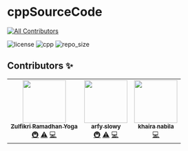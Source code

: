 # cppSourceCode

<!-- ALL-CONTRIBUTORS-BADGE:START - Do not remove or modify this section -->

[![All Contributors](https://img.shields.io/badge/all_contributors-3-orange.svg?style=for-the-badge)](#contributors-)

![license](https://img.shields.io/apm/l/vim-mode?color=red&style=for-the-badge)
![cpp](https://img.shields.io/badge/C%2B%2B-00599C?style=for-the-badge&logo=c%2B%2B&logoColor=white)
![repo_size](https://img.shields.io/github/repo-size/bellshade/cppSourceCode?style=for-the-badge)

## Contributors ✨

<!-- ALL-CONTRIBUTORS-LIST:START - Do not remove or modify this section -->
<!-- prettier-ignore-start -->
<!-- markdownlint-disable -->
<table>
  <tr>
    <td align="center"><a href="http://instagram.com/zulfikriry5"><img src="https://avatars3.githubusercontent.com/u/50226344?v=4?s=100" width="100px;" alt=""/><br /><sub><b>Zulfikri Ramadhan Yoga</b></sub></a><br /><a href="#infra-ctrlbzul5" title="Infrastructure (Hosting, Build-Tools, etc)">🚇</a> <a href="https://github.com/bellshade/cppSourceCode/commits?author=ctrlbzul5" title="Tests">⚠️</a> <a href="https://github.com/bellshade/cppSourceCode/commits?author=ctrlbzul5" title="Code">💻</a></td>
    <td align="center"><a href="https://allofsystem.blogspot.com"><img src="https://avatars3.githubusercontent.com/u/40540262?v=4?s=100" width="100px;" alt=""/><br /><sub><b>arfy slowy</b></sub></a><br /><a href="#infra-slowy07" title="Infrastructure (Hosting, Build-Tools, etc)">🚇</a> <a href="https://github.com/bellshade/cppSourceCode/commits?author=slowy07" title="Tests">⚠️</a> <a href="https://github.com/bellshade/cppSourceCode/commits?author=slowy07" title="Code">💻</a></td>
    <td align="center"><a href="https://github.com/khairanabila"><img src="https://avatars3.githubusercontent.com/u/75076265?v=4?s=100" width="100px;" alt=""/><br /><sub><b>khaira nabila</b></sub></a><br /><a href="https://github.com/bellshade/cppSourceCode/commits?author=khairanabila" title="Code">💻</a></td>
  </tr>
</table>

<!-- markdownlint-restore -->
<!-- prettier-ignore-end -->

<!-- ALL-CONTRIBUTORS-LIST:END -->
